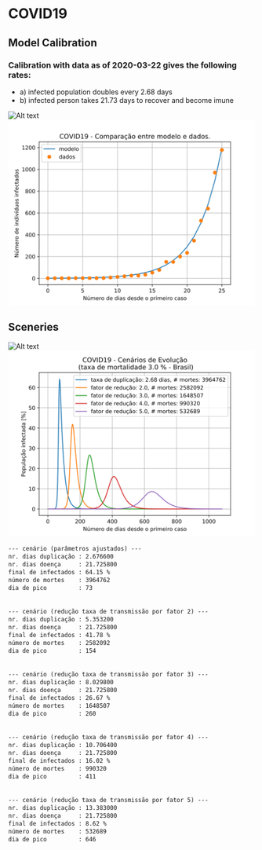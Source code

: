 # COVID19


## Model Calibration

### Calibration with data as of 2020-03-22 gives the following rates:
* a) infected population doubles every 2.68 days
* b) infected person takes 21.73 days to recover and become imune

![Alt text](Calibration)
<img src="./analysis/model-data-comparison.svg">

## Sceneries

![Alt text](Sceneries)
<img src="./analysis/sceneries.svg">

    --- cenário (parâmetros ajustados) ---
    nr. dias duplicação : 2.676600
    nr. dias doença     : 21.725800
    final de infectados : 64.15 %
    número de mortes    : 3964762
    dia de pico         : 73


    --- cenário (redução taxa de transmissão por fator 2) ---
    nr. dias duplicação : 5.353200
    nr. dias doença     : 21.725800
    final de infectados : 41.78 %
    número de mortes    : 2582092
    dia de pico         : 154


    --- cenário (redução taxa de transmissão por fator 3) ---
    nr. dias duplicação : 8.029800
    nr. dias doença     : 21.725800
    final de infectados : 26.67 %
    número de mortes    : 1648507
    dia de pico         : 260


    --- cenário (redução taxa de transmissão por fator 4) ---
    nr. dias duplicação : 10.706400
    nr. dias doença     : 21.725800
    final de infectados : 16.02 %
    número de mortes    : 990320
    dia de pico         : 411


    --- cenário (redução taxa de transmissão por fator 5) ---
    nr. dias duplicação : 13.383000
    nr. dias doença     : 21.725800
    final de infectados : 8.62 %
    número de mortes    : 532689
    dia de pico         : 646
